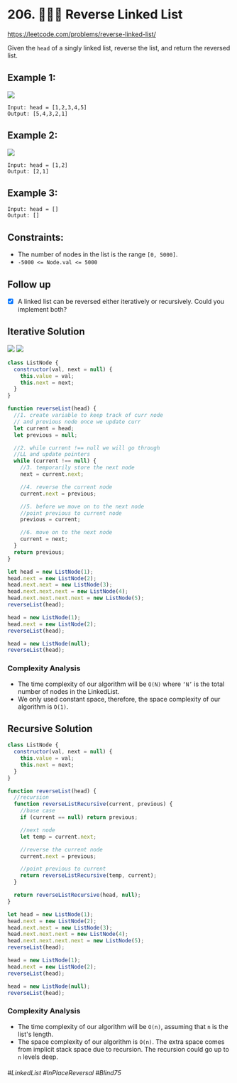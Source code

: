 # 206. 👩🏽‍🦯 Reverse Linked List
https://leetcode.com/problems/reverse-linked-list/

Given the `head` of a singly linked list, reverse the list, and return the reversed list.

## Example 1:
![](https://assets.leetcode.com/uploads/2021/02/19/rev1ex1.jpg)
````
Input: head = [1,2,3,4,5]
Output: [5,4,3,2,1]
````
## Example 2:
![](https://assets.leetcode.com/uploads/2021/02/19/rev1ex2.jpg)
````
Input: head = [1,2]
Output: [2,1]
````
## Example 3:
````
Input: head = []
Output: []
```` 

## Constraints:

- The number of nodes in the list is the range `[0, 5000]`.
- `-5000 <= Node.val <= 5000`
## Follow up
- [X] A linked list can be reversed either iteratively or recursively. Could you implement both?

## Iterative Solution
![](https://assets.leetcode.com/users/images/f8d5079c-8f2b-4cb0-9efc-fbb2ad717082_1630999817.3000257.gif)
![](https://assets.leetcode.com/users/images/c692d71d-6fcb-4def-8ac2-42add730bafa_1631076787.314438.png)
````js
class ListNode {
  constructor(val, next = null) {
    this.value = val;
    this.next = next;
  }
}

function reverseList(head) {
  //1. create variable to keep track of curr node
  // and previous node once we update curr
  let current = head;
  let previous = null;

  //2. while current !== null we will go through
  //LL and update pointers
  while (current !== null) {
    //3. temporarily store the next node
    next = current.next;

    //4. reverse the current node
    current.next = previous;

    //5. before we move on to the next node
    //point previous to current node
    previous = current;

    //6. move on to the next node
    current = next;
  }
  return previous;
}

let head = new ListNode(1);
head.next = new ListNode(2);
head.next.next = new ListNode(3);
head.next.next.next = new ListNode(4);
head.next.next.next.next = new ListNode(5);
reverseList(head);

head = new ListNode(1);
head.next = new ListNode(2);
reverseList(head);

head = new ListNode(null);
reverseList(head);
````
### Complexity Analysis
- The time complexity of our algorithm will be `O(N)` where `‘N’` is the total number of nodes in the LinkedList.
- We only used constant space, therefore, the space complexity of our algorithm is `O(1)`.

## Recursive Solution
````js
class ListNode {
  constructor(val, next = null) {
    this.value = val;
    this.next = next;
  }
}

function reverseList(head) {
  //recursion
  function reverseListRecursive(current, previous) {
    //base case
    if (current == null) return previous;

    //next node
    let temp = current.next;

    //reverse the current node
    current.next = previous;

    //point previous to current
    return reverseListRecursive(temp, current);
  }

  return reverseListRecursive(head, null);
}

let head = new ListNode(1);
head.next = new ListNode(2);
head.next.next = new ListNode(3);
head.next.next.next = new ListNode(4);
head.next.next.next.next = new ListNode(5);
reverseList(head);

head = new ListNode(1);
head.next = new ListNode(2);
reverseList(head);

head = new ListNode(null);
reverseList(head);
````
### Complexity Analysis
- The time complexity of our algorithm will be `O(n)`, assuming that `n` is the list's length.
- The space complexity of our algorithm is `O(n)`. The extra space comes from implicit stack space due to recursion. The recursion could go up to `n` levels deep.

###### #LinkedList #InPlaceReversal #Blind75
